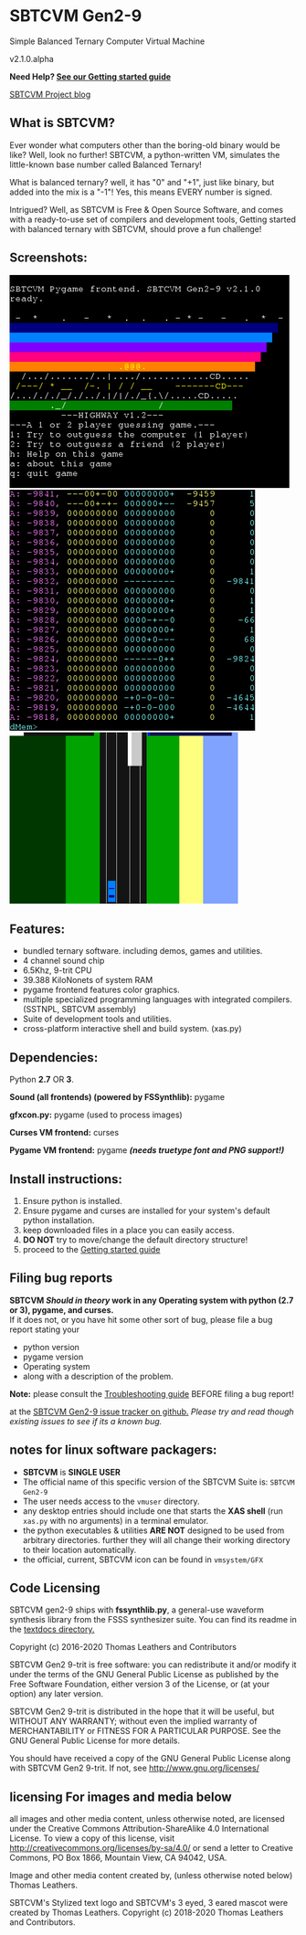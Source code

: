 # SBTCVM Gen2-9
Simple Balanced Ternary Computer Virtual Machine     
     
v2.1.0.alpha    

**Need Help? [See our Getting started guide](/guide.md)**

[SBTCVM Project blog](https://sbtcvm.blogspot.com/)


## What is SBTCVM?

Ever wonder what computers other than the boring-old binary would be like? Well, look no further!
SBTCVM, a python-written VM, simulates the little-known base number called Balanced Ternary!

What is balanced ternary? well, it has "0" and "+1", just like binary, 
but added into the mix is a "-1"! Yes, this means EVERY number is signed. 

Intrigued? Well, as
SBTCVM is Free & Open Source Software, and comes with a ready-to-use
set of compilers and development tools, Getting started with balanced 
ternary with SBTCVM, should prove a fun challenge!

## Screenshots:

!['highway' TROM screenshot](/textdocs/screenshots/highway1.png)
!['clicalc' TROM's memory monitor](/textdocs/screenshots/monitor1.png)
!['ontrain' TROM: Oncoming Trains game](/textdocs/screenshots/ontrain1.png)

## Features:

- bundled ternary software. including demos, games and utilities.
- 4 channel sound chip
- 6.5Khz, 9-trit CPU
- 39.388 KiloNonets of system RAM
- pygame frontend features color graphics.
- multiple specialized programming languages with integrated compilers. (SSTNPL, SBTCVM assembly)
- Suite of development tools and utilities.
- cross-platform interactive shell and build system. (xas.py)

## Dependencies:

Python __2.7__ OR __3__.

**Sound (all frontends) (powered by FSSynthlib):** pygame

**gfxcon.py:** pygame (used to process images)

**Curses VM frontend:** curses

**Pygame VM frontend:** pygame _**(needs truetype font and PNG support!)**_

## Install instructions:

1. Ensure python is installed.
2. Ensure pygame and curses are installed for your system's default python installation.
3. keep downloaded files in a place you can easily access.
4. **DO NOT** try to move/change the default directory structure!
5. proceed to the [Getting started guide](/guide.md)


## Filing bug reports

**SBTCVM _Should in theory_ work in any Operating system with  python (2.7 or 3), pygame, and curses.**     
If it does not, or you have hit some other sort of bug, please file a bug report stating your 

 - python version
 - pygame version
 - Operating system
 - along with a description of the problem.

 
**Note:** please consult the [Troubleshooting guide](/textdocs/mdhelp/troubleshoot/troubleshoot.md)
 BEFORE filing a bug report!


at the [SBTCVM Gen2-9 issue tracker on github.](https://github.com/SBTCVM/SBTCVM-Gen2-9/issues)
_Please try and read though existing issues to see if its a known bug._

## notes for linux software packagers:

- **SBTCVM** is **SINGLE USER**
- The official name of this specific version of the SBTCVM Suite is: `SBTCVM Gen2-9`
- The user needs access to the `vmuser` directory.
- any desktop entries should include one that starts the **XAS shell** (run `xas.py` with no arguments) in a terminal emulator.
- the python executables & utilities **ARE NOT** designed to be used from arbitrary directories. further they will all change their working directory to their location automatically.
- the official, current, SBTCVM icon can be found in `vmsystem/GFX`



## Code Licensing

SBTCVM gen2-9 ships with **fssynthlib.py**, a general-use waveform synthesis library from
the FSSS synthesizer suite. You can find its readme in the [textdocs directory.](/textdocs/fssynthlib_README.md)
     
Copyright (c) 2016-2020 Thomas Leathers and Contributors 


  SBTCVM Gen2 9-trit is free software: you can redistribute it and/or modify
  it under the terms of the GNU General Public License as published by
  the Free Software Foundation, either version 3 of the License, or
  (at your option) any later version.
  
  SBTCVM Gen2 9-trit is distributed in the hope that it will be useful,
  but WITHOUT ANY WARRANTY; without even the implied warranty of
  MERCHANTABILITY or FITNESS FOR A PARTICULAR PURPOSE. See the
  GNU General Public License for more details.
 
  You should have received a copy of the GNU General Public License
  along with SBTCVM Gen2 9-trit. If not, see <http://www.gnu.org/licenses/>

## licensing For images and media below

all images and other media content, unless otherwise noted,
are licensed under the Creative Commons Attribution-ShareAlike 4.0
International License. To view a copy of this license, visit
http://creativecommons.org/licenses/by-sa/4.0/ or send a letter to
Creative Commons, PO Box 1866, Mountain View, CA 94042, USA.

Image and other media content created by, (unless otherwise noted below) Thomas Leathers.

SBTCVM's Stylized text logo and SBTCVM's 3 eyed, 3 eared mascot were created by Thomas Leathers.
Copyright (c) 2018-2020 Thomas Leathers and Contributors.
